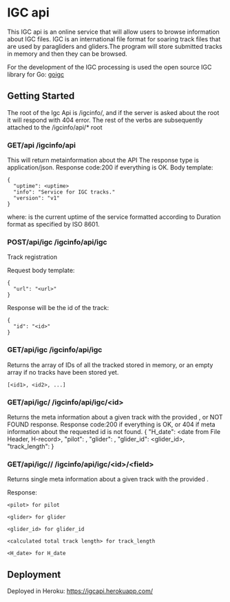 # IGC api

This IGC api is an online service that will allow users to browse information about IGC files. 
IGC is an international file format for soaring track files that are used by paragliders and gliders.The program will store submitted tracks in memory and then they can be browsed.

For the development of the IGC processing is used the open source IGC library for Go: <a href="https://github.com/marni/goigc">goigc</a>



## Getting Started



The root of the Igc Api is /igcinfo/, and if the server is asked about the root it will respond with 404 error.
The rest of the verbs are subsequently attached to the /igcinfo/api/* root


### GET/api    /igcinfo/api

This will return metainformation about the API
The response type is application/json.
Response code:200 if everything is OK.
Body template:

    {
      "uptime": <uptime>
      "info": "Service for IGC tracks."
      "version": "v1"
    }

where: <uptime> is the current uptime of the service formatted according to Duration format as specified by ISO 8601. 


### POST/api/igc    /igcinfo/api/igc

Track registration

Request body template:

    {
      "url": "<url>"
    }


Response will be the id of the track:

    {
      "id": "<id>"
    }



### GET/api/igc   /igcinfo/api/igc

Returns the array of IDs of all the tracked stored in memory, or an empty array if no tracks have been stored yet.
    
    [<id1>, <id2>, ...]
        


### GET/api/igc/<id>      /igcinfo/api/igc/\<id\>

Returns the meta information about a given track with the provided <id>, or NOT FOUND response.
Response code:200 if everything is OK, or 404 if meta information about the requested id is not found.
    {
        "H_date": <date from File Header, H-record>,
        "pilot": <pilot>,
        "glider": <glider>,
        "glider_id": <glider_id>,
        "track_length": <calculated total track length>
    }


### GET/api/igc/<id>/<field>     /igcinfo/api/igc/\<id\>/\<field\>

Returns single meta information about a given track with the provided <id>.
 

Response: 

    <pilot> for pilot
    
    <glider> for glider
    
    <glider_id> for glider_id
    
    <calculated total track length> for track_length
    
    <H_date> for H_date
    



## Deployment

Deployed in Heroku: https://igcapi.herokuapp.com/



